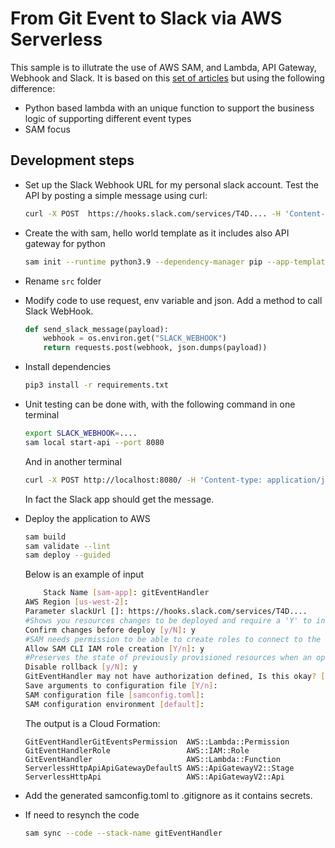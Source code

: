 # From Git Event to Slack via AWS Serverless

This sample is to illutrate the use of AWS SAM, and Lambda, API Gateway, Webhook and Slack. It is based on this [set of articles](https://aws.amazon.com/blogs/compute/getting-started-with-serverless-for-developers-part-1/) but using the following difference:

* Python based lambda with an unique function to support the business logic of supporting different event types
* SAM focus

## Development steps

* Set up the Slack Webhook URL for my personal slack account. Test the API by posting a simple message using curl:

    ```sh
    curl -X POST  https://hooks.slack.com/services/T4D.... -H 'Content-type: application/json' --data '{"text": "This is a line of text in a channel.\nAnd this is another line of text."}'
    ```

* Create the with sam, hello world template as it includes also API gateway for python

    ```sh
    sam init --runtime python3.9 --dependency-manager pip --app-template hello-world --name gitEventHandler
    ```

* Rename `src` folder
* Modify code to use request, env variable and json. Add a method to call Slack WebHook.

    ```python
    def send_slack_message(payload):
        webhook = os.environ.get("SLACK_WEBHOOK")
        return requests.post(webhook, json.dumps(payload))
    ```
* Install dependencies

    ```sh
    pip3 install -r requirements.txt 
    ```
* Unit testing can be done with, with the following command in one terminal

    ```sh
    export SLACK_WEBHOOK=....
    sam local start-api --port 8080
    ```

    And in another terminal

    ```sh
    curl -X POST http://localhost:8080/ -H 'Content-type: application/json' -d @events/unittestevent.json
    ```

    In fact the Slack app should get the message.

* Deploy the application to AWS

    ```sh
    sam build
    sam validate --lint
    sam deploy --guided
    ```

    Below is an example of input

    ```sh
    	Stack Name [sam-app]: gitEventHandler
	AWS Region [us-west-2]: 
	Parameter slackUrl []: https://hooks.slack.com/services/T4D....
	#Shows you resources changes to be deployed and require a 'Y' to initiate deploy
	Confirm changes before deploy [y/N]: y
	#SAM needs permission to be able to create roles to connect to the resources in your template
	Allow SAM CLI IAM role creation [Y/n]: y
	#Preserves the state of previously provisioned resources when an operation fails
	Disable rollback [y/N]: y
	GitEventHandler may not have authorization defined, Is this okay? [y/N]: y
	Save arguments to configuration file [Y/n]: 
	SAM configuration file [samconfig.toml]: 
	SAM configuration environment [default]: 
    ```

    The output is a Cloud Formation:

    ```
    GitEventHandlerGitEventsPermission  AWS::Lambda::Permission                      
    GitEventHandlerRole                 AWS::IAM::Role
    GitEventHandler                     AWS::Lambda::Function 
    ServerlessHttpApiApiGatewayDefaultS AWS::ApiGatewayV2::Stage 
    ServerlessHttpApi                   AWS::ApiGatewayV2::Api 
    ```

* Add the generated samconfig.toml to .gitignore as it contains secrets.
* If need to resynch the code

    ```sh
    sam sync --code --stack-name gitEventHandler
    ```
